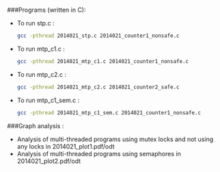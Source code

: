 ###Programs (written in C):

* To run stp.c :
	```sh
	gcc -pthread 2014021_stp.c 2014021_counter1_nonsafe.c
	```
* To run mtp_c1.c : 
	```sh
	gcc -pthread 2014021_mtp_c1.c 2014021_counter1_nonsafe.c
	```
* To run mtp_c2.c : 
	```sh
	gcc -pthread 2014021_mtp_c2.c 2014021_counter2_safe.c
	```
* To run mtp_c1_sem.c :
	```sh
	gcc -pthread 2014021_mtp_c1_sem.c 2014021_counter1_nonsafe.c
	```


###Graph analysis :

* Analysis of multi-threaded programs using mutex locks and not using any locks in 2014021_plot1.pdf/odt
* Analysis of multi-threaded programs using semaphores in 2014021_plot2.pdf/odt
